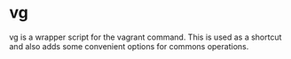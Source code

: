 # vg

vg is a wrapper script for the vagrant command. This is used as a shortcut and also adds some convenient options for commons operations.
